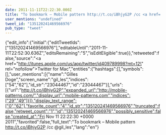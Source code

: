 ```yaml
---
date: 2011-11-11T22:22:30.000Z
title: "To bookmark – Mobile pattern http://t.co/iBhjyG2P /cc <a href='http://twitter.com/gil_les'>@gil_les</a>″"
user_mentions: "undefined"
tweet_id: "135120241469566976"
pub_type: "tweet"
---
```

{"edit_info":{"initial":{"editTweetIds":["135120241469566976"],"editableUntil":"2011-11-11T22:52:30.636Z","editsRemaining":"5","isEditEligible":true}},"retweeted":false,"source":"<a href=\"http://itunes.apple.com/us/app/twitter/id409789998?mt=12\" rel=\"nofollow\">Twitter for Mac</a>","entities":{"hashtags":[],"symbols":[],"user_mentions":[{"name":"Gilles Doge","screen_name":"gil_les","indices":["54","62"],"id_str":"23044467","id":"23044467"}],"urls":[{"url":"http://t.co/iBhjyG2P","expanded_url":"http://mobile-patterns.com/","display_url":"mobile-patterns.com","indices":["29","49"]}]},"display_text_range":["0","62"],"favorite_count":"4","id_str":"135120241469566976","truncated":false,"retweet_count":"1","id":"135120241469566976","possibly_sensitive":false,"created_at":"Fri Nov 11 22:22:30 +0000 2011","favorited":false,"full_text":"To bookmark – Mobile pattern http://t.co/iBhjyG2P /cc @gil_les","lang":"en"}

